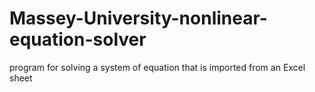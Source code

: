 # Massey-University-nonlinear-equation-solver
program for solving a system of equation that is imported from an Excel sheet 
